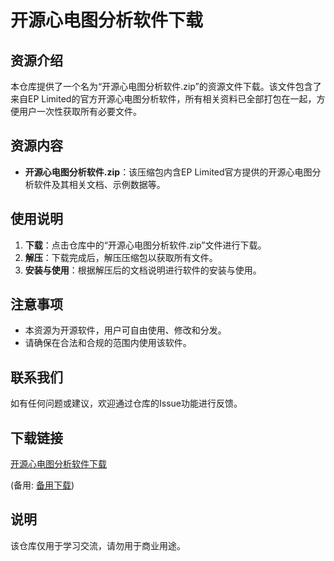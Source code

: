 # 开源心电图分析软件下载

## 资源介绍

本仓库提供了一个名为“开源心电图分析软件.zip”的资源文件下载。该文件包含了来自EP Limited的官方开源心电图分析软件，所有相关资料已全部打包在一起，方便用户一次性获取所有必要文件。

## 资源内容

- **开源心电图分析软件.zip**：该压缩包内含EP Limited官方提供的开源心电图分析软件及其相关文档、示例数据等。

## 使用说明

1. **下载**：点击仓库中的“开源心电图分析软件.zip”文件进行下载。
2. **解压**：下载完成后，解压压缩包以获取所有文件。
3. **安装与使用**：根据解压后的文档说明进行软件的安装与使用。

## 注意事项

- 本资源为开源软件，用户可自由使用、修改和分发。
- 请确保在合法和合规的范围内使用该软件。

## 联系我们

如有任何问题或建议，欢迎通过仓库的Issue功能进行反馈。

## 下载链接
[开源心电图分析软件下载](https://pan.quark.cn/s/0b9bfd798755) 

(备用: [备用下载](https://pan.baidu.com/s/1BHnIanhNj09SywC1JsSkIg?pwd=1234))

## 说明

该仓库仅用于学习交流，请勿用于商业用途。

